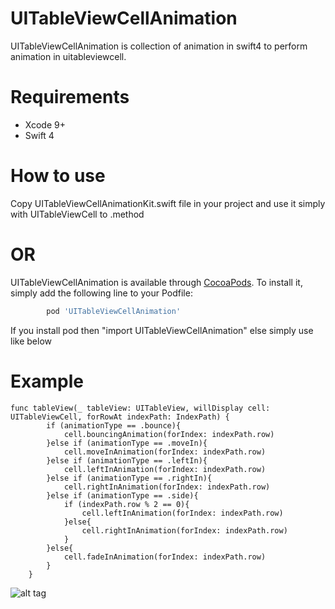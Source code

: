 # UITableViewCellAnimation
UITableViewCellAnimation is collection of animation in swift4 to perform animation in uitableviewcell.
# Requirements

- Xcode 9+
- Swift 4

# How to use
Copy UITableViewCellAnimationKit.swift file in your project and use it simply with UITableViewCell to .method

# OR

UITableViewCellAnimation is available through [CocoaPods](https://cocoapods.org). To install
it, simply add the following line to your Podfile:

```ruby
        pod 'UITableViewCellAnimation'
```

If you install pod then "import UITableViewCellAnimation" else simply use like below


# Example
```
func tableView(_ tableView: UITableView, willDisplay cell: UITableViewCell, forRowAt indexPath: IndexPath) {
        if (animationType == .bounce){
            cell.bouncingAnimation(forIndex: indexPath.row)
        }else if (animationType == .moveIn){
            cell.moveInAnimation(forIndex: indexPath.row)
        }else if (animationType == .leftIn){
            cell.leftInAnimation(forIndex: indexPath.row)
        }else if (animationType == .rightIn){
            cell.rightInAnimation(forIndex: indexPath.row)
        }else if (animationType == .side){
            if (indexPath.row % 2 == 0){
                cell.leftInAnimation(forIndex: indexPath.row)
            }else{
                cell.rightInAnimation(forIndex: indexPath.row)
            }
        }else{
            cell.fadeInAnimation(forIndex: indexPath.row)
        }
    }
```

![alt tag](https://github.com/pratik-123/UITableViewCellAnimation/blob/master/tableviewcell.png)
